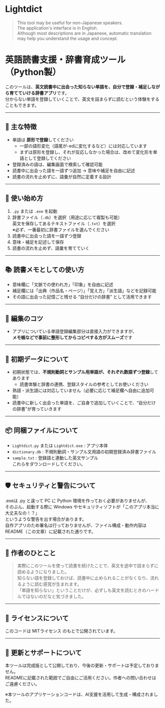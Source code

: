 # Lightdict
<!-- Message to non-Japanese readers -->
> This tool may be useful for non-Japanese speakers.  
> The application's interface is in English.  
> Although most descriptions are in Japanese, automatic translation may help you understand the usage and concept.

# 英語読書支援・辞書育成ツール（Python製）

このツールは、**英文読書中に出会った知らない単語を、自分で登録・補足しながら育てていける辞書アプリ**です。  
分からない単語を登録していくことで、英文を詰まらずに読むという体験をすることもできます。

---

## 🧠 主な特徴

- 単語は **原形で登録**してください  
  - 一部の語形変化（語尾が-edに変化するなど）には対応しています  
  - まずは原形を登録し、それが反応しなかった場合は、改めて変化形を単語として登録してください  
- 登録済みの語は、編集画面で検索して確認可能  
- 読書中に出会った語を一語ずつ追加 → 意味や補足を自由に記述  
- 読書の流れを止めずに、語彙が自然に定着する設計

---

## 📘 使い始め方

1. `.py` または `.exe` を起動  
2. 辞書ファイル（`.db`）を選択（用途に応じて複製も可能）  
   英文を保存してあるテキストファイル（`.txt`）を選択  
   ※必ず、一番最初に辞書ファイルを選んでください  
3. 読書中に出会った語を一語ずつ登録  
4. 意味・補足を記述して保存  
5. 読書の流れを止めず、語彙を育てていく

---

## 📚 読書メモとしての使い方

- 意味欄に「文脈での使われ方」「印象」を自由に記述  
- 補足欄には「出典（作品名・ページ）」「覚え方」「派生語」などを記録可能  
- その語に出会った記憶ごと残せる “自分だけの辞書” として活用できます

---

## 📝 編集のコツ

- アプリについている単語登録編集部分は直接入力ができますが、  
  **メモ帳などで事前に整形してからコピペする方がスムーズ**です  

---

## 📂 初期データについて

- 初期状態では、**不規則動詞とサンプル用単語が、それぞれ数語ずつ登録**してあります  
  - 読書体験と辞書の連携、登録スタイルの参考としてお使いください  
- 熟語・派生語には対応していません（必要に応じて補足欄へ自由に追加可能）  
- 読書中に新しく出会った単語を、ご自身で追加していくことで、“自分だけの辞書”が育っていきます

---

## 📦 同梱ファイルについて

- `Lightdict.py` または `Lightdict.exe` : アプリ本体  
- `dictionary.db` : 不規則動詞・サンプル文用語の初期登録済み辞書ファイル  
- `sample.txt` : 登録語と連動した英文サンプル  
これらをダウンロードしてください。

---

## 🛡️ セキュリティと警告について

.exeは .py と違って PC に Python 環境を作っておく必要がありませんが、  
そのぶん、起動する際に Windows やセキュリティソフトが「このアプリ本当に大丈夫なの！？」  
というような警告を出す場合があります。  
自作アプリのため署名は行っておりませんが、ファイル構成・動作内容は README（この文章）に記載された通りです。

---

## 🌱 作者のひとこと

> 実際にこのツールを使って読書を続けたことで、英文を途中で詰まらずに読めるようになりました。  
> 知らない語を登録しておけば、読書中に止められることがなくなり、流れるように読む感覚が生まれます。  
> 「単語を知らない」ということだけが、必ずしも英文を読むときのハードルではないのだなと気づきました。

---

## 🧾 ライセンスについて

このコードは MITライセンス のもとで公開されています。

---

## 📵 更新とサポートについて

本ツールは完成版として公開しており、今後の更新・サポートは予定しておりません。  
READMEに記載された範囲でご自由にご活用ください。作者への問い合わせはご遠慮ください。

※本ツールのアプリケーションコードは、AI支援を活用して生成・構成されました。
